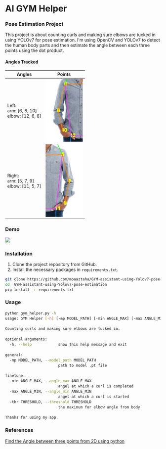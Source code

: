 # AI GYM Helper
### Pose Estimation Project

This project is about counting curls and making sure elbows are tucked in using YOLOv7 for pose estimation. I'm using OpenCV and YOLOv7 to detect the human body parts and then estimate the angle between each three points using the dot product.
#### Angles Tracked
| Angles                                          | Points                          |
|-------------------------------------------------|---------------------------------|
| Left:<br/>arm: [6, 8, 10]<br/>elbow: [12, 6, 8] | <img src="left.png" width=120>  |
| Right:<br/>arm: [5, 7, 9]<br/>elbow: [11, 5, 7] | <img src="right.png" width=120> |                                 |

### Demo
<img src="demo.gif" width=480>

### Installation
1. Clone the project repository from GitHub.
2. Install the necessary packages in `requirements.txt`.
```bash
git clone https://github.com/moaaztaha/GYM-assistant-using-Yolov7-pose-estimation
cd  GYM-assistant-using-Yolov7-pose-estimation
pip install -r requirements.txt
```
### Usage
```bash
python gym_helper.py -h
usage: GYM Helper [-h] [-mp MODEL_PATH] [-min ANGLE_MAX] [-max ANGLE_MIN] [-thr THRESHOLD]

Counting curls and making sure elbows are tucked in.

optional arguments:
  -h, --help            show this help message and exit

general:
  -mp MODEL_PATH, --model_path MODEL_PATH
                        path to model .pt file

finetune:
  -min ANGLE_MAX, --angle_max ANGLE_MAX
                        angel at which a curl is completed
  -max ANGLE_MIN, --angle_min ANGLE_MIN
                        angel at which a curl is started
  -thr THRESHOLD, --threshold THRESHOLD
                        the maximum for elbow angle from body

Thanks for using my app.

```

### References

[Find the Angle between three points from 2D using python](https://manivannan-ai.medium.com/find-the-angle-between-three-points-from-2d-using-python-348c513e2cd)
